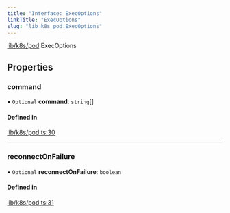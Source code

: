 ```yaml
---
title: "Interface: ExecOptions"
linkTitle: "ExecOptions"
slug: "lib_k8s_pod.ExecOptions"
---
```


[lib/k8s/pod](../modules/lib_k8s_pod.md).ExecOptions

## Properties

### command

• `Optional` **command**: `string`[]

#### Defined in

[lib/k8s/pod.ts:30](https://github.com/kinvolk/headlamp/blob/2fb68817/frontend/src/lib/k8s/pod.ts#L30)

___

### reconnectOnFailure

• `Optional` **reconnectOnFailure**: `boolean`

#### Defined in

[lib/k8s/pod.ts:31](https://github.com/kinvolk/headlamp/blob/2fb68817/frontend/src/lib/k8s/pod.ts#L31)
